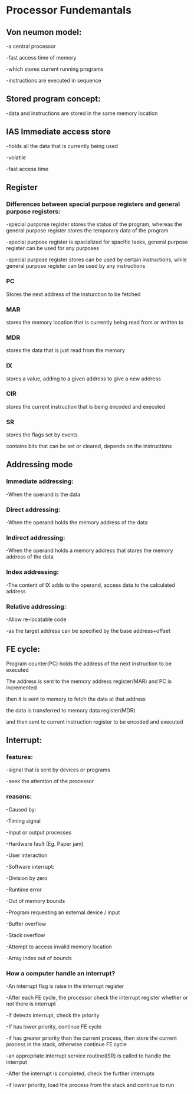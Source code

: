 # Processor Fundemantals

## Von neumon model:

-a central processor

-fast access time of memory

-which stores current running programs

-instructions are executed in sequence 



## Stored program concept:

-data and instructions are stored in the same memory location



## IAS Immediate access store

-holds all the data that is currently being used

-volatile 

-fast access time



## Register

### Differences between special purpose registers and general purpose registers:

-special purporse register stores the status of the program, whereas the general purpose register stores the temporary data of the program



-special purpose register is spacialized for spacific tasks, general purpose register can be used for any purposes



-special purpose register stores can be used by certain instructions, while general purpose register can be used by any instructions

### PC

Stores the next address of the insturction to be fetched



### MAR

stores the memory location that is currently being read from or written to



### MDR

stores the data that is just read from the memory



### IX

stores a value, adding to a given address to give a new address



### CIR

stores the current instruction that is being encoded and executed



### SR

stores the flags set by events

contains bits that can be set or cleared, depends on the instructions



## Addressing mode

### Immediate addressing:

-When the operand is the data



### Direct addressing:

-When the operand holds the memory address of the data



### Indirect addressing:

-When the operand holds a memory address that stores the memory address of the data 



### Index addressing:

-The content of IX adds to the operand, access data to the calculated address



### Relative addressing:

-Allow re-locatable code

-as the target address can be specified by the base address+offset



## FE cycle:



Program counter(PC) holds the address of the next instruction to be executed



The address is sent to the memory address register(MAR) and PC is incremented



then it is sent to memory to fetch the data at that address



the data is transferred to memory data register(MDR)



and then sent to current instruction register to be encoded and executed



## Interrupt:



### features:

-signal that is sent by devices or programs

-seek the attention of the processor



### reasons:

-Caused by: 

  -Timing signal 

  -Input or output processes 

  -Hardware fault (Eg. Paper jam) 

  -User interaction 

 -Software interrupt: 

   -Division by zero 

   -Runtime error 

   -Out of memory bounds

   -Program requesting an external device / input

   -Buffer overflow

   -Stack overflow 

   -Attempt to access invalid memory location 

   -Array index out of bounds 



### How a computer handle an interrupt?



-An interrupt flag is raise in the interrupt register



-After each FE cycle, the processor check the interrupt register whether or not there is interrupt



-if detects interrupt, check the priority



-If has lower priority, continue FE cycle



-if has greater priority than the current process, then store the current process in the stack, otherwise continue FE cycle



-an appropriate interrupt service routine(ISR) is called to handle the interrput



-After the interrupt is completed, check the further interrupts



-if lower priority, load the process from the stack and continue to run



